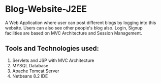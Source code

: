 # Blog-Website-J2EE
A Web Application where user can post different blogs by logging into this website. Users can also see other people's blog also. Login, Signup facilities are based on MVC Architecture and Session Management.

## Tools and Technologies used:
1. Servlets and JSP with MVC Architecture
2. MYSQL Database
3. Apache Tomcat Server
4. Netbeans 8.2 IDE
